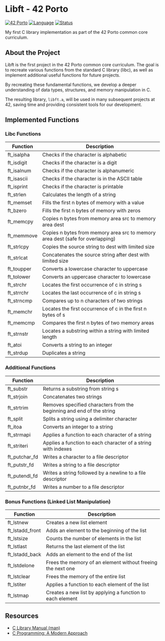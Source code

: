 # Libft - 42 Porto
[![42 Porto](https://img.shields.io/badge/42%20Porto-School-blue?style=for-the-badge&logo=42)](https://www.42porto.com)
[![Language](https://img.shields.io/badge/Language-C-blue.svg?style=for-the-badge)](https://en.wikipedia.org/wiki/C_(programming_language))
[![Status](https://img.shields.io/badge/Status-Completed-brightgreen.svg?style=for-the-badge)](https://projects.intra.42.fr/)

My first C library implementation as part of the 42 Porto common core curriculum.

## About the Project

Libft is the first project in the 42 Porto common core curriculum. The goal is to recreate various functions from the standard C library (libc), as well as implement additional useful functions for future projects.

By recreating these fundamental functions, we develop a deeper understanding of data types, structures, and memory manipulation in C.

The resulting library, `libft.a`, will be used in many subsequent projects at 42, saving time and providing consistent tools for our development.

## Implemented Functions

### Libc Functions
| Function | Description |
|--------|-----------|
| ft_isalpha | Checks if the character is alphabetic |
| ft_isdigit | Checks if the character is a digit |
| ft_isalnum | Checks if the character is alphanumeric |
| ft_isascii | Checks if the character is in the ASCII table |
| ft_isprint | Checks if the character is printable |
| ft_strlen | Calculates the length of a string |
| ft_memset | Fills the first n bytes of memory with a value |
| ft_bzero | Fills the first n bytes of memory with zeros |
| ft_memcpy | Copies n bytes from memory area src to memory area dest |
| ft_memmove | Copies n bytes from memory area src to memory area dest (safe for overlapping) |
| ft_strlcpy | Copies the source string to dest with limited size |
| ft_strlcat | Concatenates the source string after dest with limited size |
| ft_toupper | Converts a lowercase character to uppercase |
| ft_tolower | Converts an uppercase character to lowercase |
| ft_strchr | Locates the first occurrence of c in string s |
| ft_strrchr | Locates the last occurrence of c in string s |
| ft_strncmp | Compares up to n characters of two strings |
| ft_memchr | Locates the first occurrence of c in the first n bytes of s |
| ft_memcmp | Compares the first n bytes of two memory areas |
| ft_strnstr | Locates a substring within a string with limited length |
| ft_atoi | Converts a string to an integer |
| ft_strdup | Duplicates a string |

### Additional Functions
| Function | Description |
|--------|-----------|
| ft_substr | Returns a substring from string s |
| ft_strjoin | Concatenates two strings |
| ft_strtrim | Removes specified characters from the beginning and end of the string |
| ft_split | Splits a string using a delimiter character |
| ft_itoa | Converts an integer to a string |
| ft_strmapi | Applies a function to each character of a string |
| ft_striteri | Applies a function to each character of a string with indexes |
| ft_putchar_fd | Writes a character to a file descriptor |
| ft_putstr_fd | Writes a string to a file descriptor |
| ft_putendl_fd | Writes a string followed by a newline to a file descriptor |
| ft_putnbr_fd | Writes a number to a file descriptor |

### Bonus Functions (Linked List Manipulation)
| Function | Description |
|--------|-----------|
| ft_lstnew | Creates a new list element |
| ft_lstadd_front | Adds an element to the beginning of the list |
| ft_lstsize | Counts the number of elements in the list |
| ft_lstlast | Returns the last element of the list |
| ft_lstadd_back | Adds an element to the end of the list |
| ft_lstdelone | Frees the memory of an element without freeing the next one |
| ft_lstclear | Frees the memory of the entire list |
| ft_lstiter | Applies a function to each element of the list |
| ft_lstmap | Creates a new list by applying a function to each element |

## Resources

- [C Library Manual (man)](https://www.man7.org/linux/man-pages/)
- [C Programming: A Modern Approach](http://knking.com/books/c2/)

